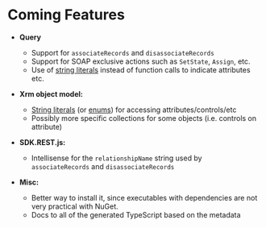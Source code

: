 Coming Features
===============

* **Query**
  - Support for `associateRecords` and `disassociateRecords`
  - Support for SOAP exclusive actions such as `SetState`, `Assign`, etc.
  - Use of [string literals](https://github.com/Microsoft/TypeScript/pull/5185) 
    instead of function calls to indicate attributes etc.

* **Xrm object model:**
  - [String literals](https://github.com/Microsoft/TypeScript/pull/5185) 
    (or [enums](https://github.com/Microsoft/TypeScript/issues/1206#issuecomment-131001547)) 
    for accessing attributes/controls/etc
  - Possibly more specific collections for some objects (i.e. controls on attribute)

* **SDK.REST.js:**
  - Intellisense for the `relationshipName` string used by `associateRecords` 
    and `disassociateRecords`

* **Misc:**
  - Better way to install it, since executables with dependencies are not
    very practical with NuGet.
  - Docs to all of the generated TypeScript based on the metadata
